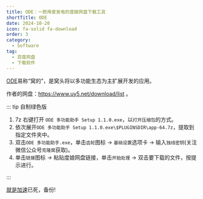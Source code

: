 ```yaml
---
title: ODE：一款用爱发电的度娘网盘下载工具
shortTitle: ODE
date: 2024-10-20
icon: fa-solid fa-download
order: 3
category:
  - Software
tag:
  - 百度网盘
  - 下载软件
---
```


[ODE](https://www.uy5.net/ode)易称“窝的”，是窝头将以多功能生态为主扩展开发的应用。

作者的网盘：<https://www.uy5.net/download/list> 。

::: tip 自制绿色版

1. 7z 右键打开 `ODE 多功能助手 Setup 1.1.0.exe`，以`打开压缩包`的方式。
2. 依次展开`ODE 多功能助手 Setup 1.1.0.exe\$PLUGINSDIR\app-64.7z`，提取到指定文件夹中。
3. 双击`ODE 多功能助手.exe`，单击`齿轮`图标 -> `基础设置`选项卡  -> 输入`独线密钥`(关注微信公众号`克隆窝`获取)。
4. 单击`链接`图标 -> 粘贴度娘网盘链接，单击`开始处理`  -> 双击要下载的文件，按提示进行。

:::

[就是加速](https://www.94speed.com)已死，备份!





